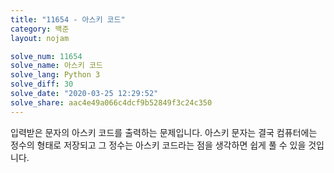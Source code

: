 ```yaml
---
title: "11654 - 아스키 코드"
category: 백준
layout: nojam

solve_num: 11654
solve_name: 아스키 코드
solve_lang: Python 3
solve_diff: 30
solve_date: "2020-03-25 12:29:52"
solve_share: aac4e49a066c4dcf9b52849f3c24c350
---
```


입력받은 문자의 아스키 코드를 출력하는 문제입니다. 아스키 문자는 결국 컴퓨터에는 정수의 형태로 저장되고 그 정수는 아스키 코드라는 점을 생각하면 쉽게 풀 수 있을 것입니다.
